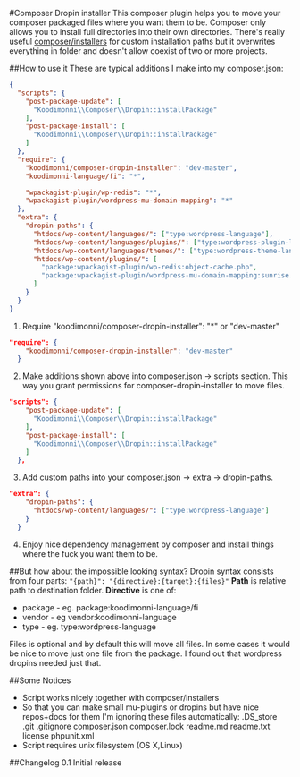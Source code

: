 #Composer Dropin installer
This composer plugin helps you to move your composer packaged files where you want them to be.
Composer only allows you to install full directories into their own directories. There's really useful [composer/installers](https://github.com/composer/installers) for custom installation paths but it overwrites everything in folder and doesn't allow coexist of two or more projects.

##How to use it
These are typical additions I make into my composer.json:
```json
{
  "scripts": {
    "post-package-update": [
      "Koodimonni\\Composer\\Dropin::installPackage"
    ],
    "post-package-install": [
      "Koodimonni\\Composer\\Dropin::installPackage"
    ]
  },
  "require": {
    "koodimonni/composer-dropin-installer": "dev-master",
    "koodimonni-language/fi": "*",

    "wpackagist-plugin/wp-redis": "*",
    "wpackagist-plugin/wordpress-mu-domain-mapping": "*"
  },
  "extra": {
    "dropin-paths": {
      "htdocs/wp-content/languages/": ["type:wordpress-language"],
      "htdocs/wp-content/languages/plugins/": ["type:wordpress-plugin-language"],
      "htdocs/wp-content/languages/themes/": ["type:wordpress-theme-language"],
      "htdocs/wp-content/plugins/": [
        "package:wpackagist-plugin/wp-redis:object-cache.php",
        "package:wpackagist-plugin/wordpress-mu-domain-mapping:sunrise.php"
      ]
    }
  }
}
```

1. Require "koodimonni/composer-dropin-installer": "*" or "dev-master"
```json
"require": {
    "koodimonni/composer-dropin-installer": "dev-master"
  }
```
2. Make additions shown above into composer.json -> scripts section. This way you grant permissions for composer-dropin-installer to move files.
```json
"scripts": {
    "post-package-update": [
      "Koodimonni\\Composer\\Dropin::installPackage"
    ],
    "post-package-install": [
      "Koodimonni\\Composer\\Dropin::installPackage"
    ]
  },
```
3. Add custom paths into your composer.json -> extra -> dropin-paths.
```json
"extra": {
    "dropin-paths": {
      "htdocs/wp-content/languages/": ["type:wordpress-language"]
    }
  }
```
4. Enjoy nice dependency management by composer and install things where the fuck you want them to be.

##But how about the impossible looking syntax?
Dropin syntax consists from four parts: ```"{path}": "{directive}:{target}:{files}"```
**Path** is relative path to destination folder.
**Directive** is one of:
* package -  eg. package:koodimonni-language/fi
* vendor - eg vendor:koodimonni-language
* type - eg. type:wordpress-language

Files is optional and by default this will move all files.
In some cases it would be nice to move just one file from the package.
I found out that wordpress dropins needed just that.

##Some Notices
* Script works nicely together with composer/installers
* So that you can make small mu-plugins or dropins but have nice repos+docs for them I'm ignoring these files automatically:
.DS_store
.git
.gitignore
composer.json
composer.lock
readme.md
readme.txt
license
phpunit.xml
* Script requires unix filesystem (OS X,Linux)

##Changelog
0.1 Initial release
